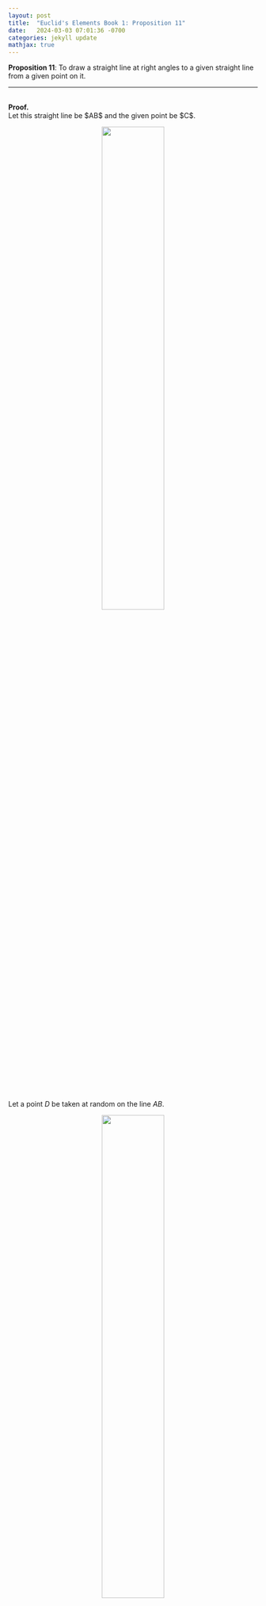 ```yaml
---
layout: post
title:  "Euclid's Elements Book 1: Proposition 11"
date:   2024-03-03 07:01:36 -0700
categories: jekyll update
mathjax: true
---
```

<b>Proposition 11</b>: To draw a straight line at right angles to a given straight line from a given point on it.
<br>
<hr>
<!----------------------------------------------------------------------->
<br>
<b>Proof.</b><br>
Let this straight line be $AB$ and the given point be $C$. 

<p style="text-align:center;"><img src="{{ site.url }}/assets/math/euclid/pr11/0.png" width="50%" class="center"></p>

Let a point $D$ be taken at random on the line $AB$. 

<p style="text-align:center;"><img src="{{ site.url }}/assets/math/euclid/pr11/1.png" width="50%" class="center"></p>

Use <a href="https://strncat.github.io/jekyll/update/2024/03/24/euclid-book1-pr3.html">proposition 3</a> to cut a line equal to $CE$ equal to $CD$.

<p style="text-align:center;"><img src="{{ site.url }}/assets/math/euclid/pr11/2.png" width="60%" class="center"></p>

Use <a href="https://strncat.github.io/jekyll/update/2024/03/22/euclid-book1-pr1.html">proposition 1</a> to construct an equilaterals triangle from the base $DE$.

<p style="text-align:center;"><img src="{{ site.url }}/assets/math/euclid/pr11/3.png" width="60%" class="center"></p>

Draw a straight line between the points $C$ and $F$ using <a href="https://strncat.github.io/jekyll/update/2024/03/20/euclid-book1-postulates.html">postulate 1</a>

<p style="text-align:center;"><img src="{{ site.url }}/assets/math/euclid/pr11/4.png" width="60%" class="center"></p>

The claim is that the line $FC$ has been drawn at right angles to the given line $AB$. 

<p style="text-align:center;"><img src="{{ site.url }}/assets/math/euclid/pr11/5.png" width="60%" class="center"></p>

To see this, notice that in the triangles $FDC$ and $FCE$, the side $FC$ is a common side. $FD=FE$ and $DC = CE$ by construction. Therefore, we conclude by <a href="https://strncat.github.io/jekyll/update/2024/03/31/euclid-book1-pr8.html">proposition 8</a> that the angles $\angle FCD$ and $\angle FCE$ are equal.

<p style="text-align:center;"><img src="{{ site.url }}/assets/math/euclid/pr11/6.png" width="60%" class="center"></p>

Recall that <a href="https://strncat.github.io/jekyll/update/2024/03/19/euclid-book1-definitions.html">definition 10</a>. 
 says that if we have a straight line set up on a straight line such that the adjacent angles are equal to each other then each of the equal angles is right. Therefore we can conclude that the angles $\angle FCD$ and $\angle FCE$ are both right and so the drawn line $FC$ is drawn at right angles to the given line $AB$ as required.

<br>
<hr>
<!----------------------------------------------------------------------->
<br>
<b>Thoughts:</b> -
<br>
<hr>
<!----------------------------------------------------------------------->
<br>


